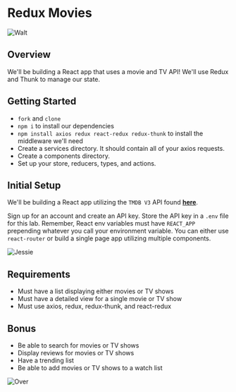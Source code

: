 # Redux Movies

![Walt](https://external-content.duckduckgo.com/iu/?u=https%3A%2F%2Fmedia.giphy.com%2Fmedia%2FR3S6MfUoKvBVS%2Fgiphy.gif&f=1&nofb=1)

## Overview
We'll be building a React app that uses a movie and TV API!  We'll use Redux and Thunk to manage our state.

## Getting Started
- `fork` and `clone`
- `npm i` to install our dependencies
- `npm install axios redux react-redux redux-thunk` to install the middleware we'll need
- Create a services directory. It should contain all of your axios requests.
- Create a components directory.
- Set up your store, reducers, types, and actions.

## Initial Setup
We'll be building a React app utilizing the `TMDB V3` API found **[here](https://developers.themoviedb.org/3/getting-started/introduction)**.

Sign up for an account and create an API key. Store the API key in a `.env` file for this lab. Remember, React env variables must have `REACT_APP` prepending whatever you call your environment variable. You can either use `react-router` or build a single page app utilizing multiple components.

![Jessie](https://external-content.duckduckgo.com/iu/?u=https%3A%2F%2Fmedia.giphy.com%2Fmedia%2FBfPDcJAwbSeyc%2Fgiphy.gif&f=1&nofb=1)

## Requirements
- Must have a list displaying either movies or TV shows
- Must have a detailed view for a single movie or TV show
- Must use axios, redux, redux-thunk, and react-redux

## Bonus
- Be able to search for movies or TV shows
- Display reviews for movies or TV shows
- Have a trending list
- Be able to add movies or TV shows to a watch list

![Over](https://external-content.duckduckgo.com/iu/?u=https%3A%2F%2Fmedia.giphy.com%2Fmedia%2Ft8QSeqwoy0Ol2%2Fgiphy.gif&f=1&nofb=1)
